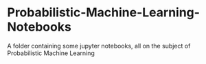 # Probabilistic-Machine-Learning-Notebooks
A folder containing some jupyter notebooks, all on the subject of Probabilistic Machine Learning
